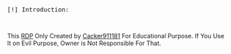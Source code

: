 <pre>[!] Introduction:</pre><br>
This <a href="https://github.com/cracker911181/cracker-RDP">RDP</a> Only Created by <a href="https://facebook.com/cracker911181">Cacker911181</a> For Educational Purpose. If You Use It on Evil Purpose, Owner is Not Responsible For That. 
